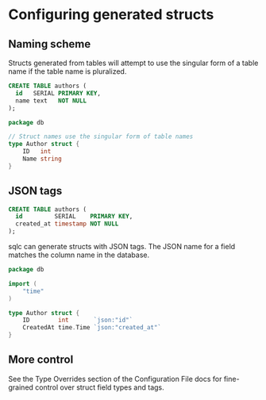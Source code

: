 # Configuring generated structs

## Naming scheme

Structs generated from tables will attempt to use the singular form of a table
name if the table name is pluralized.

```sql
CREATE TABLE authors (
  id   SERIAL PRIMARY KEY,
  name text   NOT NULL
);
```

```go
package db

// Struct names use the singular form of table names
type Author struct {
	ID   int
	Name string
}
```

## JSON tags

```sql
CREATE TABLE authors (
  id         SERIAL    PRIMARY KEY,
  created_at timestamp NOT NULL
);
```

sqlc can generate structs with JSON tags. The JSON name for a field matches
the column name in the database.

```go
package db

import (
	"time"
)

type Author struct {
	ID        int       `json:"id"`
	CreatedAt time.Time `json:"created_at"`
}
```

## More control

See the Type Overrides section of the Configuration File docs for fine-grained control over struct field types and tags.
